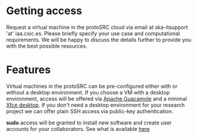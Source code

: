 # Getting access

Request a virtual machine in the protoSRC cloud via email at ska-itsupport 'at' iaa.csic.es. Please briefly
specify your use case and computational requirements. We will be happy to discuss the details further to
provide you with the best possible resources.

# Features

Virtual machines in the protoSRC can be pre-configured either with or without a desktop environment. If you
choose a VM with a desktop environment, access will be offered via [Apache Guacamole](https://guacamole.apache.org/)
and a minimal [Xfce desktop](https://www.xfce.org/). If you don't need a desktop environment for your research
project we can offer plain SSH access via public-key authentication.

**sudo** access will be granted to install new software and create user accounts for your collaborators.
See what is available [here](tech_specifications.md)
